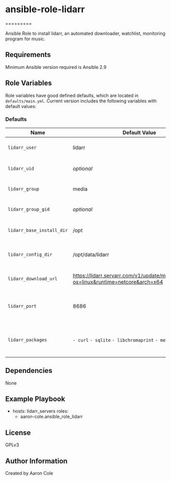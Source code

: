 # ansible-role-lidarr

=========

Ansible Role to install lidarr, an automated downloader, watchlist, monitoring program for music.

Requirements
------------

Minimum Ansible version required is Ansible 2.9

Role Variables
--------------
Role variables have good defined defaults, which are located in `defaults/main.yml`.
Current version includes the following variables with default values:

### Defaults
| Name               | Default Value | Description                  |
|--------------------|---------------|------------------------------|
| `lidarr_user`       | lidarr | The primary user to run lidarr  |
| `lidarr_uid`        | *optional* | Commented out by default |
| `lidarr_group`      | media | The primary group for `lidarr_user` |
| `lidarr_group_gid`  | *optional* | Commented out by default |
| `lidarr_base_install_dir` | /opt | Base Install directory for lidarr |
| `lidarr_config_dir` |  /opt/data/lidarr | Data directory to store configuration |
| `lidarr_download_url` | https://lidarr.servarr.com/v1/update/master/updatefile?os=linux&runtime=netcore&arch=x64 | Link to the latest release |
| `lidarr_port` | 8686 | Port in which lidarr operates on, to add to Firewalld |
| `lidarr_packages` |   `- curl`  `- sqlite` `- libchromaprint` `- mediainfo` | List of Packages Required to install and run lidarr |

Dependencies
------------

None

Example Playbook
----------------

   - hosts: lidarr_servers
      roles:
        - aaron-cole.ansible_role_lidarr


License
-------

GPLv3

Author Information
------------------

Created by Aaron Cole


